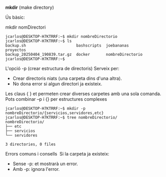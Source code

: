 **mkdir** (make directory)

Ús bàsic:​

mkdir nomDirectori​

```
jcarlos@DESKTOP-H7KTRRF:~$ mkdir nombreDirectorio
jcarlos@DESKTOP-H7KTRRF:~$ ls
backup.sh                      bashscripts  joebananas        proyectos
backup_20250404_190839.tar.gz  docker       nombreDirectorio
jcarlos@DESKTOP-H7KTRRF:~$
```

L'opció -p (crear estructura de directoris)​
Serveix per:​
- Crear directoris niats (una carpeta dins d'una altra).​
- No dona error si algun directori ja existeix.​

​Les claus { } et permeten crear diverses carpetes amb una sola comanda.​
Pots combinar –p i {} per estructures complexes​

```
jcarlos@DESKTOP-H7KTRRF:~$ mkdir -p nombreDirectorio/{servicios,servidores,etc}
jcarlos@DESKTOP-H7KTRRF:~$ tree nombreDirectorio/
nombreDirectorio/
├── etc
├── servicios
└── servidores

3 directories, 0 files
```

Errors comuns i consells ​
Si la carpeta ja existeix:​

* Sense -p: et mostrarà un error.​  
* Amb -p: ignora l'error.
